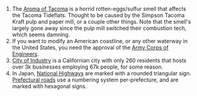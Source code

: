 1. The [Aroma of Tacoma](https://en.wikipedia.org/wiki/Aroma_of_Tacoma) is a horrid rotten-eggs/sulfur smell that affects the Tacoma Tideflats. Thought to be caused by the Simpson Tacoma Kraft pulp and paper mill, or a couple other things. Note that the smell's largely gone away since the pulp mill switched their combustion tech, which seems damning.
1. If you want to modify an American coastline, or any other waterway in the United States, you need the approval of the [Army Corps of Engineers](https://www.iwr.usace.army.mil/Missions/Coasts/Tales-of-the-Coast/Corps-and-the-Coast/Regulatory-Mission/).
1. [City of Industry](https://en.wikipedia.org/wiki/City_of_Industry,_California) is a Californian city with only 260 residents that hosts over 3k businesses employing 67k people, for some reason.
1. In Japan, [National Highways](https://en.wikipedia.org/wiki/National_highways_of_Japan) are marked with a rounded triangular sign. [Prefectural roads](https://en.wikipedia.org/wiki/Prefectural_road) use a numbering system per-prefecture, and are marked with hexagonal signs.
